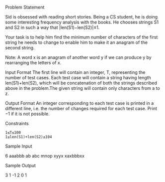 Problem Statement

Sid is obsessed with reading short stories. Being a CS student, he is doing some interesting frequency analysis with the books. He chooses strings S1 and S2 in such a way that |len(S1)−len(S2)|≤1.

Your task is to help him find the minimum number of characters of the first string he needs to change to enable him to make it an anagram of the second string.

Note: A word x is an anagram of another word y if we can produce y by rearranging the letters of x.

Input Format
The first line will contain an integer, T, representing the number of test cases. Each test case will contain a string having length len(S1)+len(S2), which will be concatenation of both the strings described above in the problem.The given string will contain only characters from a to z.

Output Format
An integer corresponding to each test case is printed in a different line, i.e. the number of changes required for each test case. Print −1 if it is not possible.

Constraints

    1≤T≤100
    1≤len(S1)+len(S2)≤104

Sample Input

6
aaabbb
ab
abc
mnop
xyyx
xaxbbbxx

Sample Output

3
1
-1
2
0
1
